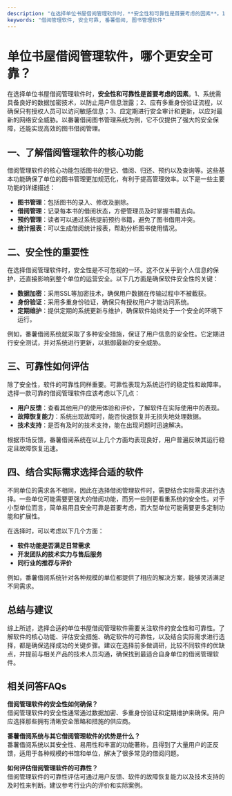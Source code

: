 ```yaml
---
description: "在选择单位书屋借阅管理软件时，**安全性和可靠性是首要考虑的因素**。1、系统需具备良好的数据加密技术，以防止用户信息泄露；2、应有多重身份验证流程，以确保只有授权人员可以访问敏感信息；3、应定期进行安全审计和更新，以应对最新的网络安全威胁。以番薯借阅图书管理系统为例，它不仅提供了强大的安全保障，还能实现高效的图书借阅管理。"
keywords: "借阅管理软件, 安全可靠, 番薯借阅, 图书管理软件"
---
```

# 单位书屋借阅管理软件，哪个更安全可靠？

在选择单位书屋借阅管理软件时，**安全性和可靠性是首要考虑的因素**。1、系统需具备良好的数据加密技术，以防止用户信息泄露；2、应有多重身份验证流程，以确保只有授权人员可以访问敏感信息；3、应定期进行安全审计和更新，以应对最新的网络安全威胁。以番薯借阅图书管理系统为例，它不仅提供了强大的安全保障，还能实现高效的图书借阅管理。

## **一、了解借阅管理软件的核心功能**

借阅管理软件的核心功能包括图书的登记、借阅、归还、预约以及查询等。这些基本功能确保了单位的图书管理更加规范化，有利于提高管理效率。以下是一些主要功能的详细描述：

- **图书管理**：包括图书的录入、修改及删除。
- **借阅管理**：记录每本书的借阅状态，方便管理员及时掌握书籍去向。
- **预约管理**：读者可以通过系统提前预约书籍，避免了图书借用冲突。
- **统计报表**：可以生成借阅统计报表，帮助分析图书使用情况。

## **二、安全性的重要性**

在选择借阅管理软件时，安全性是不可忽视的一环。这不仅关乎到个人信息的保护，还直接影响到整个单位的运营安全。以下几方面是确保软件安全性的关键：

- **数据加密**：采用SSL等加密技术，确保用户数据在传输过程中不被截获。
- **身份验证**：采用多重身份验证，确保只有授权用户才能访问系统。
- **定期维护**：提供定期的系统更新与维护，确保软件始终处于一个安全的环境下运行。

例如，番薯借阅系统就采取了多种安全措施，保证了用户信息的安全性。它定期进行安全测试，并对系统进行更新，以抵御最新的安全威胁。

## **三、可靠性如何评估**

除了安全性，软件的可靠性同样重要。可靠性表现为系统运行的稳定性和故障率。选择一款可靠的借阅管理软件应该考虑以下几点：

- **用户反馈**：查看其他用户的使用体验和评价，了解软件在实际使用中的表现。
- **故障恢复能力**：系统出现故障时，能否快速恢复并无损失地处理数据。
- **技术支持**：是否有及时的技术支持，能在出现问题时迅速解决。

根据市场反馈，番薯借阅系统在以上几个方面均表现良好，用户普遍反映其运行稳定且故障恢复迅速。

## **四、结合实际需求选择合适的软件**

不同单位的需求各不相同，因此在选择借阅管理软件时，需要结合实际需求进行选择。一些单位可能需要更强大的借阅功能，而另一些则更看重系统的安全性。对于小型单位而言，简单易用且安全可靠是首要考虑，而大型单位可能需要更多定制功能和扩展性。

在选择时，可以考虑以下几个方面：

- **软件功能是否满足日常需求**
- **开发团队的技术实力与售后服务**
- **同行业的推荐与评价**

例如，番薯借阅系统针对各种规模的单位都提供了相应的解决方案，能够灵活满足不同需求。

## **总结与建议**

综上所述，选择合适的单位书屋借阅管理软件需要关注软件的安全性和可靠性。了解软件的核心功能、评估安全措施、确定软件的可靠性，以及结合实际需求进行选择，都是确保选择成功的关键步骤。建议在选择前多做调研，比较不同软件的优缺点，并提前与相关产品的技术人员沟通，确保找到最适合自身单位的借阅管理软件。

## 相关问答FAQs

**借阅管理软件的安全性如何确保？**  
借阅管理软件的安全性通常通过数据加密、多重身份验证和定期维护来确保。用户应选择那些拥有清晰安全策略和措施的供应商。

**番薯借阅系统与其它借阅管理软件的优势是什么？**  
番薯借阅系统以其安全性、易用性和丰富的功能著称，且得到了大量用户的正反馈，适用于各种规模的书馆和单位，解决了很多常见的借阅问题。

**如何评估借阅管理软件的可靠性？**  
借阅管理软件的可靠性评估可通过用户反馈、软件的故障恢复能力以及技术支持的及时性来判断。建议参考行业内的评价和实际案例。
